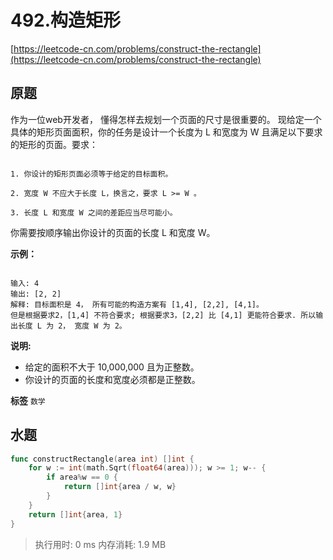 # 492.构造矩形
[https://leetcode-cn.com/problems/construct-the-rectangle](https://leetcode-cn.com/problems/construct-the-rectangle) 
## 原题
作为一位web开发者， 懂得怎样去规划一个页面的尺寸是很重要的。 现给定一个具体的矩形页面面积，你的任务是设计一个长度为 L 和宽度为 W 且满足以下要求的矩形的页面。要求：

```

1. 你设计的矩形页面必须等于给定的目标面积。

2. 宽度 W 不应大于长度 L，换言之，要求 L >= W 。

3. 长度 L 和宽度 W 之间的差距应当尽可能小。

```
你需要按顺序输出你设计的页面的长度 L 和宽度 W。

 **示例：** 

```

输入: 4
输出: [2, 2]
解释: 目标面积是 4， 所有可能的构造方案有 [1,4], [2,2], [4,1]。
但是根据要求2，[1,4] 不符合要求; 根据要求3，[2,2] 比 [4,1] 更能符合要求. 所以输出长度 L 为 2， 宽度 W 为 2。

```
 **说明:** 
- 给定的面积不大于 10,000,000 且为正整数。
- 你设计的页面的长度和宽度必须都是正整数。
 
**标签**
`数学` 


## 水题
```go
func constructRectangle(area int) []int {
	for w := int(math.Sqrt(float64(area))); w >= 1; w-- {
		if area%w == 0 {
			return []int{area / w, w}
		}
	}
	return []int{area, 1}
}
```
>执行用时: 0 ms	
内存消耗: 1.9 MB

